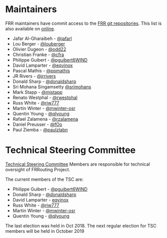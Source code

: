 # Maintainers

FRR maintainers have commit access to the [FRR git repositories](https://github.com/frrouting).  This list is also available on [online](https://github.com/orgs/frrouting/teams/maintainers).

- Jafar Al-Gharaibeh - [@jafarl](https://github.com/jafaral)
- Lou Berger - [@louberger](https://github.com/louberger)
- Olivier Dugeon - [@odd22](https://github.com/odd22)
- Christian Franke - [@cfra](https://github.com/cfra)
- Philippe Guibert - [@pguibert6WIND](https://github.com/pguibert6WIND)
- David Lamparter - [@eqvinox](https://github.com/eqvinox)
- Pascal Mathis - [@ppmathis](https://github.com/ppmathis)
- JR Rivers - [@jrrivers](https://github.com/jrrivers)
- Donald Sharp - [@donaldsharp](https://github.com/donaldsharp)
- Sri Mohana Singamsetty [@srimohans](https://github.com/srimohans)
- Mark Stapp - [@mjstapp](https://github.com/mjstapp)
- Renato Westphal - [@rwestphal](https://github.com/rwestphal)
- Russ White - [@riw777](https://github.com/riw777)
- Martin Winter - [@mwinter-osr](https://github.com/mwinter-osr)
- Quentin Young - [@qlyoung](https://github.com/qlyoung)
- Rafael Zalamena - [@rzalamena](https://github.com/rzalamena)
- Daniel Preusser - [@fOo](https://github.com/f0o)
- Paul Ziemba - [@paulzlabn](https://github.com/paulzlabn)

# Technical Steering Committee

[Technical Steering Committee](tsc.html) Members are responsible for technical oversight of FRRouting Project.

The current members of the TSC are:

- Philippe Guibert - [@pguibert6WIND](https://github.com/pguibert6WIND)
- Donald Sharp - [@donaldsharp](https://github.com/donaldsharp)
- David Lamparter - [eqvinox](https://github.com/eqvinox)
- Russ White - [@riw777](https://github.com/riw777)
- Martin Winter - [@mwinter-osr](https://github.com/mwinter-osr)
- Quentin Young - [@qlyoung](https://github.com/qlyoung)

The last election was held in Oct 2018. The next regular election for TSC members will be held in October 2019
